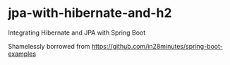 # jpa-with-hibernate-and-h2
Integrating Hibernate and JPA with Spring Boot

Shamelessly borrowed from https://github.com/in28minutes/spring-boot-examples
